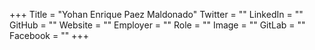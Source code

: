 +++
Title = "Yohan Enrique Paez Maldonado"
Twitter = ""
LinkedIn = ""
GitHub = ""
Website = ""
Employer = ""
Role = ""
Image = ""
GitLab = ""
Facebook = ""
+++
